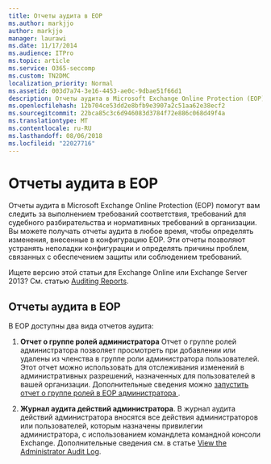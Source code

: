 ```yaml
---
title: Отчеты аудита в EOP
ms.author: markjjo
author: markjjo
manager: laurawi
ms.date: 11/17/2014
ms.audience: ITPro
ms.topic: article
ms.service: O365-seccomp
ms.custom: TN2DMC
localization_priority: Normal
ms.assetid: 003d7a74-3e16-4453-ae0c-9dbae51f66d1
description: Отчеты аудита в Microsoft Exchange Online Protection (EOP) помогут вам следить за выполнением требований соответствия, требований для судебного разбирательства и нормативных требований в организации. Вы можете получать отчеты аудита в любое время, чтобы определять изменения, внесенные в конфигурацию EOP. Эти отчеты позволяют устранять неполадки конфигурации и определять причины проблем, связанных с обеспечением защиты или соблюдением требований.
ms.openlocfilehash: 12b704ce53dd2e8bfb9e3907a2c51aa62e38ecf2
ms.sourcegitcommit: 22bca85c3c6d946083d3784f72e886c068d49f4a
ms.translationtype: MT
ms.contentlocale: ru-RU
ms.lasthandoff: 08/06/2018
ms.locfileid: "22027716"
---
```

# <a name="auditing-reports-in-eop"></a>Отчеты аудита в EOP

Отчеты аудита в Microsoft Exchange Online Protection (EOP) помогут вам следить за выполнением требований соответствия, требований для судебного разбирательства и нормативных требований в организации. Вы можете получать отчеты аудита в любое время, чтобы определять изменения, внесенные в конфигурацию EOP. Эти отчеты позволяют устранять неполадки конфигурации и определять причины проблем, связанных с обеспечением защиты или соблюдением требований.
  
Ищете версию этой статьи для Exchange Online или Exchange Server 2013? См. статью [Auditing Reports](http://technet.microsoft.com/library/2b3e1529-1677-4564-be0b-ce22757ddc0d.aspx).
  
## <a name="auditing-reports-in-eop"></a>Отчеты аудита в EOP

В EOP доступны два вида отчетов аудита:
  
1. **Отчет о группе ролей администратора** Отчет о группе ролей администратора позволяет просмотреть при добавлении или удалены из членства в группе роли администратора пользователей. Этот отчет можно использовать для отслеживания изменений в административных разрешений, назначенных для пользователей в вашей организации. Дополнительные сведения можно [запустить отчет о группе ролей в EOP администратора ](run-an-administrator-role-group-report-in-eop-eop.md).
    
2. **Журнал аудита действий администратора**. В журнал аудита действий администратора вносятся все действия администраторов или пользователей, которым назначены привилегии администратора, с использованием командлета командной консоли Exchange. Дополнительные сведения см. в статье [View the Administrator Audit Log](http://technet.microsoft.com/library/5c62072a-556d-4fea-9973-d668c6b9fd57.aspx).
    

